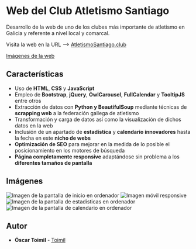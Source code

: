 # Web del Club Atletismo Santiago

Desarrollo de la web de uno de los clubes más importante de atletismo en Galicia y referente a nivel local y comarcal. 

Visita la web en la URL --> [AtletismoSantiago.club](https://www.atletismosantiago.club) 

 [Imágenes de la web](#Imágenes)

## Características

* Uso de **HTML**, **CSS** y **JavaScript**
* Empleo de **Bootstrap**, **jQuery**, **OwlCarousel**, **FullCalendar** y **TooltipJS** entre otros
* Extracción de datos con **Python y BeautifulSoup** mediante técnicas de **scrapping web** a la federación gallega de atletismo
* Transformación y carga de datos así como la visualización de dichos datos en la web
* Inclusión de un apartado de **estadística** y **calendario innovadores** hasta la fecha en este **nicho de webs**
* **Optimización de SEO** para mejorar en la medida de lo posible el posicionamiento en los motores de búsqueda
* **Página completamente responsive** adaptándose sin problema a los **diferentes tamaños de pantalla**

## Imágenes
<image src="https://raw.githubusercontent.com/Toimil/AtletismoSantiago/master/readme-img/pc_inicio.png" alt="Imagen de la pantalla de inicio en ordenador">
<image src="https://raw.githubusercontent.com/Toimil/AtletismoSantiago/master/readme-img/movil_responsive.png" alt="Imagen móvil responsive">
<image src="https://raw.githubusercontent.com/Toimil/AtletismoSantiago/master/readme-img/pc_estadisticas.png" alt="Imagen de la pantalla de estadisticas en ordenador">
<image src="https://raw.githubusercontent.com/Toimil/AtletismoSantiago/master/readme-img/pc_calendario.png" alt="Imagen de la pantalla de calendario en ordenador">

## Autor

* **Óscar Toimil** - [Toimil](https://github.com/Toimil)
